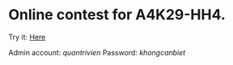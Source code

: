 # Online contest for A4K29-HH4.

Try it: [Here](http://a4k29.great-site.net/)

Admin account: _quantrivien_ 
Password: _khongcanbiet_
